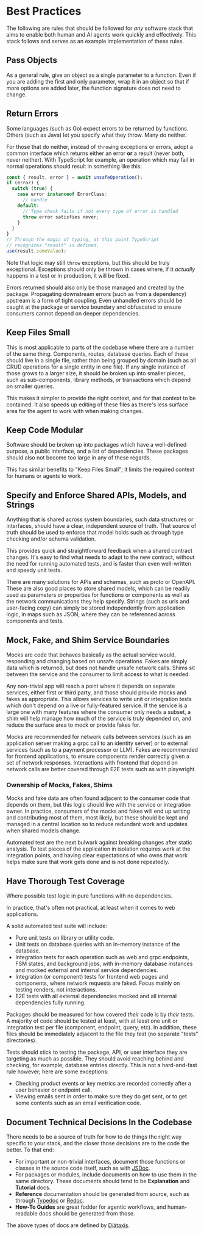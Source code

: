 # Best Practices

The following are rules that should be followed for _any_ software stack that aims to enable both human and AI agents work quickly and effectively. This stack follows and serves as an example implementation of these rules.

## Pass Objects

As a general rule, give an object as a single parameter to a function. Even if you are adding the first and only parameter, wrap it in an object so that if more options are added later, the function signature does not need to change.

## Return Errors

Some languages (such as Go) expect errors to be returned by functions. Others (such as Java) let you specify what they throw. Many do neither.

For those that do neither, instead of `throw`ing exceptions or errors, adopt a common interface which returns either an error **or** a result (never both, never neither). With TypeScript for example, an operation which may fail in normal operations should result in something like this:

```typescript
const { result, error } = await unsafeOperation();
if (error) {
  switch (true) {
    case error instanceof ErrorClass:
      // handle
    default:
      // Type check fails if not every type of error is handled
      throw error satisfies never;
    }
  }
}
// Through the magic of typing, at this point TypeScript
// recognizes "result" is defined.
use(result.someValue);
```

Note that logic may still `throw` exceptions, but this should be truly exceptional. Exceptions should only be thrown in cases where, if it _actually_ happens in a test or in production, it will be fixed.

Errors returned should also only be those managed and created by the package. Propagating downstream errors (such as from a dependency) upstream is a form of tight coupling. Even unhandled errors should be caught at the package or service boundary and obfuscated to ensure consumers cannot depend on deeper dependencies.

## Keep Files Small

This is most applicable to parts of the codebase where there are a number of the same thing. Components, routes, database queries. Each of these should live in a single file, rather than being grouped by domain (such as all CRUD operations for a single entity in one file). If any single instance of those grows to a larger size, it should be broken up into smaller pieces, such as sub-components, library methods, or transactions which depend on smaller queries.

This makes it simpler to provide the right context, and for that context to be contained. It also speeds up editing of these files as there's less surface area for the agent to work with when making changes.

## Keep Code Modular

Software should be broken up into packages which have a well-defined purpose, a public interface, and a list of dependencies. These packages should also not become too large in any of these regards.

This has similar benefits to "Keep Files Small"; it limits the required context for humans or agents to work.

## Specify and Enforce Shared APIs, Models, and Strings

Anything that is shared across system boundaries, such data structures or interfaces, should have a clear, independent source of truth. That source of truth should be used to enforce that model holds such as through type checking and/or schema validation.

This provides quick and straightforward feedback when a shared contract changes. It's easy to find what needs to adapt to the new contract, without the need for running automated tests, and is faster than even well-written and speedy unit tests.

There are many solutions for APIs and schemas, such as proto or OpenAPI. These are also good places to store shared models, which can be readily used as parameters or properties for functions or components as well as the network communications they help specify. Strings (such as urls and user-facing copy) can simply be stored independently from application logic, in maps such as JSON, where they can be referenced across components and tests.

## Mock, Fake, and Shim Service Boundaries

Mocks are code that behaves basically as the actual service would, responding and changing based on unsafe operations. Fakes are simply data which is returned, but does not handle unsafe network calls. Shims sit between the service and the consumer to limit access to what is needed.

Any non-trivial app will reach a point where it depends on separate services, either first or third party, and those should provide mocks and fakes as appropriate. This allows services to write unit or integration tests which don't depend on a live or fully-featured service. If the service is a large one with many features where the consumer only needs a subset, a shim will help manage how much of the service is truly depended on, and reduce the surface area to mock or provide fakes for.

Mocks are recommended for network calls between services (such as an application server making a grpc call to an identity server) or to external services (such as to a payment processor or LLM). Fakes are recommended for frontend applications, to ensure components render correctly given a set of network responses. Interactions with frontend that depend on network calls are better covered through E2E tests such as with playwright.

### Ownership of Mocks, Fakes, Shims

Mocks and fake data are often found adjacent to the consumer code that depends on them, but this logic should live with the service or integration owner. In practice, consumers of the mocks and fakes will end up writing and contributing most of them, most likely, but these should be kept and managed in a central location so to reduce redundant work and updates when shared models change.

Automated test are the next bulwark against breaking changes after static analysis. To test pieces of the application in isolation requires work at the integration points, and having clear expectations of who owns that work helps make sure that work gets done and is not done repeatedly.

## Have Thorough Test Coverage

Where possible test logic in pure functions with no dependencies.

In practice, that's often not practical, at least when it comes to web applications.

A solid automated test suite will include:

- Pure unit tests on library or utility code.
- Unit tests on database queries with an in-memory instance of the database.
- Integration tests for each operation such as web and grpc endpoints, FSM states, and background jobs, with in-memory database instances and mocked external and internal service dependencies.
- Integration (or component) tests for frontend web pages and components, where network requests are faked. Focus mainly on testing renders, not interactions.
- E2E tests with all external dependencies mocked and all internal dependencies fully running.

Packages should be measured for how covered _their_ code is by _their_ tests. A majority of code should be tested at least, with at least one unit or integration test per file (component, endpoint, query, etc). In addition, these files should be immediately adjacent to the file they test (no separate "tests" directories).

Tests should stick to testing the package, API, or user interface they are targeting as much as possible. They should avoid reaching behind and checking, for example, database entries directly. This is not a hard-and-fast rule however; here are some exceptions:

- Checking product events or key metrics are recorded correctly after a user behavior or endpoint call.
- Viewing emails sent in order to make sure they do get sent, or to get some contents such as an email verification code.

## Document Technical Decisions In the Codebase

There needs to be a source of truth for how to do things the right way specific to your stack, and the closer those decisions are to the code the better. To that end:

- For important or non-trivial interfaces, document those functions or classes in the source code itself, such as with [JSDoc](https://jsdoc.app/).
- For packages or modules, include documents on how to use them in the same directory. These documents should tend to be **Explanation** and **Tutorial** docs.
- **Reference** documentation should be generated from source, such as through [Typedoc](https://github.com/TypeStrong/typedoc) or [Redoc](https://github.com/Redocly/redoc).
- **How-To Guides** are great fodder for agentic workflows, and human-readable docs should be generated from those.

The above types of docs are defined by [Diátaxis](https://diataxis.fr/).
